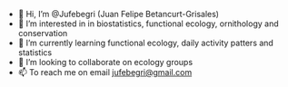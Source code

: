 - 👋 Hi, I’m @Jufebegri (Juan Felipe Betancurt-Grisales)
- 👀 I’m interested in in biostatistics, functional ecology, ornithology and conservation
- 🌱 I’m currently learning functional ecology, daily activity patters and statistics
- 💞️ I’m looking to collaborate on ecology groups
- 📫 To reach me on email jufebegri@gmail.com

<!---
Jufebegri/Jufebegri is a ✨ special ✨ repository because its `README.md` (this file) appears on your GitHub profile.
You can click the Preview link to take a look at your changes.
--->
